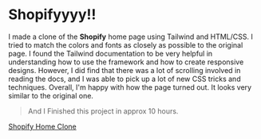 # Shopifyyyy!!

I made a clone of the **Shopify** home page using Tailwind and HTML/CSS. I tried to match the colors and fonts as closely as possible to the original page. I found the Tailwind documentation to be very helpful in understanding how to use the framework and how to create responsive designs. However, I did find that there was a lot of scrolling involved in reading the docs, and I was able to pick up a lot of new CSS tricks and techniques. Overall, I'm happy with how the page turned out. It looks very similar to the original one.

> And I Finished this project in approx 10 hours.


[Shopify Home Clone](https://shopify-home-clone.netlify.app/)